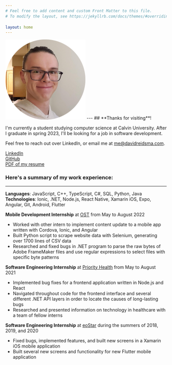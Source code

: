 ```yaml
---
# Feel free to add content and custom Front Matter to this file.
# To modify the layout, see https://jekyllrb.com/docs/themes/#overriding-theme-defaults

layout: home
---
```


<img src="/assets/face.png" alt="A picture of my face" width="250"/>
---
## **Thanks for visiting**!

I'm currently a student studying computer science at Calvin University.
After I graduate in spring 2023, I'll be looking for a job in software development.

Feel free to reach out over LinkedIn, or email me at <me@davidreidsma.com>.

[LinkedIn](https://www.linkedin.com/in/davidreidsma/)  
[GitHub](https://github.com/hangrydave)  
[PDF of my resume](/assets/David_Reidsma_Resume.pdf)  

### Here's a summary of my work experience:

---

**Languages**: JavaScript, C++, TypeScript, C#, SQL, Python, Java  
**Technologies**: Ionic, .NET, Node.js, React Native, Xamarin iOS, Expo, Angular, Git, Android, Flutter


**Mobile Development Internship** at [OST](https://www.ostusa.com/) from May to August 2022
- Worked with other intern to implement content update to a mobile app written with Cordova, Ionic, and Angular
- Built Python script to scrape website data with Selenium, generating over 1700 lines of CSV data
- Researched and fixed bugs in .NET program to parse the raw bytes of Adobe FrameMaker files and use regular expressions to select files with specific byte patterns


**Software Engineering Internship** at [Priority Health](https://www.priorityhealth.com/) from May to August 2021
- Implemented bug fixes for a frontend application written in Node.js and React
- Navigated throughout code for the frontend interface and several different .NET API layers in order to locate the causes of long-lasting bugs
- Researched and presented information on technology in healthcare with a team of fellow interns


**Software Engineering Internship** at [eoStar](https://eostar.com/) during the summers of 2018, 2019, and 2020
- Fixed bugs, implemented features, and built new screens in a Xamarin iOS mobile application
- Built several new screens and functionality for new Flutter mobile application
